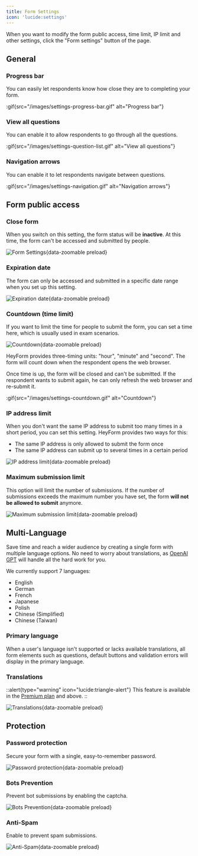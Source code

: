 ```yaml
---
title: Form Settings
icon: 'lucide:settings'
---
```


When you want to modify the form public access, time limit, IP limit and other settings, click the "Form settings" button of the page.

## General

### Progress bar

You can easily let respondents know how close they are to completing your form.

:gif{src="/images/settings-progress-bar.gif" alt="Progress bar"}

### View all questions

You can enable it to allow respondents to go through all the questions.

:gif{src="/images/settings-question-list.gif" alt="View all questions"}

### Navigation arrows

You can enable it to let respondents navigate between questions.

:gif{src="/images/settings-navigation.gif" alt="Navigation arrows"}

## Form public access

### Close form

When you switch on this setting, the form status will be **inactive**. At this time, the form can't be accessed and submitted by people.

![Form Settings](/images/settings-close-form.png){data-zoomable preload}

### Expiration date

The form can only be accessed and submitted in a specific date range when you set up this setting.

![Expiration date](/images/settings-scheduled-date.png){data-zoomable preload}

### Countdown (time limit)

If you want to limit the time for people to submit the form, you can set a time here, which is usually used in exam scenarios.

![Countdown](/images/settings-countdown.png){data-zoomable preload}

HeyForm provides three-timing units: "hour", "minute" and "second". The form will count down when the respondent opens the web browser.

Once time is up, the form will be closed and can't be submitted. If the respondent wants to submit again, he can only refresh the web browser and re-submit it.

:gif{src="/images/settings-countdown.gif" alt="Countdown"}

### IP address limit

When you don't want the same IP address to submit too many times in a short period, you can set this setting. HeyForm provides two ways for this:

- The same IP address is only allowed to submit the form once
- The same IP address can submit up to several times in a certain period

![IP address limit](/images/settings-ip-limit.png){data-zoomable preload}

### Maximum submission limit

This option will limit the number of submissions. If the number of submissions exceeds the maximum number you have set, the form **will not be allowed to submit** anymore.

![Maximum submission limit](/images/settings-max-limit.png){data-zoomable preload}

## Multi-Language

Save time and reach a wider audience by creating a single form with multiple language options. No need to worry about translations, as [OpenAI GPT](https://openai.com/) will handle all the hard work for you.

We currently support 7 languages:

- English
- German
- French
- Japanese
- Polish
- Chinese (Simplified)
- Chinese (Taiwan)

### Primary language

When a user's language isn't supported or lacks available translations, all form elements such as questions, default buttons and validation errors will display in the primary language.

### Translations

::alert{type="warning" icon="lucide:triangle-alert"}
  This feature is available in the [Premium plan](https://heyform.net/pricing) and above.
::

![Translations](/images/settings-translations.png){data-zoomable preload}

## Protection

### Password protection

Secure your form with a single, easy-to-remember password.

![Password protection](/images/settings-password-prevention.png){data-zoomable preload}

### Bots Prevention

Prevent bot submissions by enabling the captcha.

![Bots Prevention](/images/settings-bots-prevention.png){data-zoomable preload}

### Anti-Spam

Enable to prevent spam submissions.

![Anti-Spam](/images/settings-anti-spam.png){data-zoomable preload}
